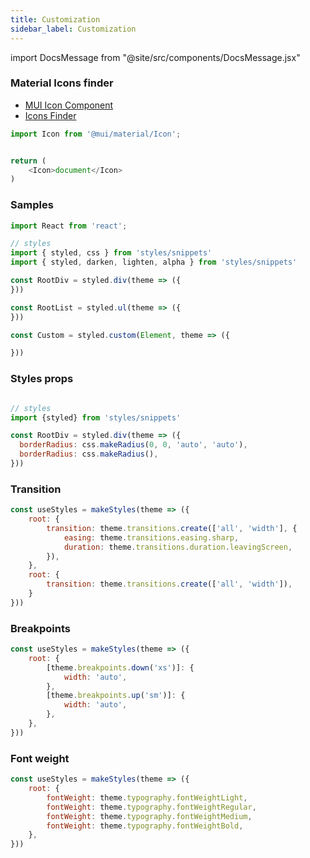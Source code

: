```yaml
---
title: Customization
sidebar_label: Customization
---
```


import DocsMessage from "@site/src/components/DocsMessage.jsx"


### Material Icons finder

* [MUI Icon Component](https://mui.com/components/icons/)
* [Icons Finder](https://fonts.google.com/icons)

```javascript
import Icon from '@mui/material/Icon';


return (
    <Icon>document</Icon>
)
```

### Samples

```javascript
import React from 'react';

// styles
import { styled, css } from 'styles/snippets'
import { styled, darken, lighten, alpha } from 'styles/snippets'

const RootDiv = styled.div(theme => ({
}))

const RootList = styled.ul(theme => ({
}))

const Custom = styled.custom(Element, theme => ({

}))

```


### Styles props

```javascript

// styles
import {styled} from 'styles/snippets'

const RootDiv = styled.div(theme => ({
  borderRadius: css.makeRadius(0, 0, 'auto', 'auto'),
  borderRadius: css.makeRadius(),
}))

```


### Transition


```javascript
const useStyles = makeStyles(theme => ({
    root: {
        transition: theme.transitions.create(['all', 'width'], {
            easing: theme.transitions.easing.sharp,
            duration: theme.transitions.duration.leavingScreen,
        }),
    },
    root: {
        transition: theme.transitions.create(['all', 'width']),
    }
}))
```

### Breakpoints

```javascript
const useStyles = makeStyles(theme => ({
    root: {
        [theme.breakpoints.down('xs')]: {
            width: 'auto',
        },
        [theme.breakpoints.up('sm')]: {
            width: 'auto',
        },
    },
}))
```

### Font weight

```javascript
const useStyles = makeStyles(theme => ({
    root: {
        fontWeight: theme.typography.fontWeightLight,
        fontWeight: theme.typography.fontWeightRegular,
        fontWeight: theme.typography.fontWeightMedium,
        fontWeight: theme.typography.fontWeightBold,
    },
}))
```

<DocsMessage />
